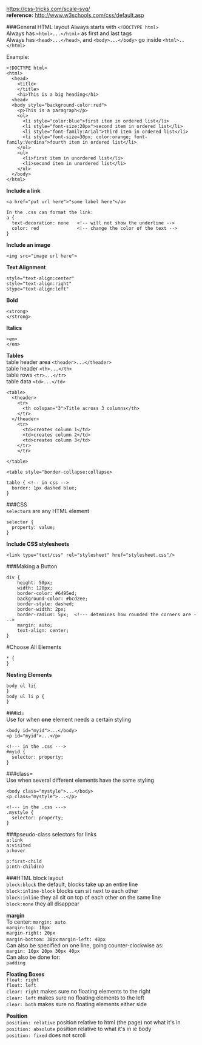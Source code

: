 https://css-tricks.com/scale-svg/  
**reference:** http://www.w3schools.com/css/default.asp  


###General HTML layout
Always starts with `<!DOCTYPE html>`  
Always has `<html>...</html>` as first and last tags  
Always has `<head>...</head>`, and `<body>...</body>` go inside `<html>..</html>`  

Example:  
```
<!DOCTYPE html>
<html>
  <head>
    <title>
    </title>
    <h1>This is a big heading</h1>
  <head>
  <body style="background-color:red">
    <p>This is a paragraph</p>
    <ol>
      <li style="color:blue">first item in ordered list</li>
      <li style="font-size:20px">second item in ordered list</li>
      <li style="font-family:Arial">third item in ordered list</li>
      <li style="font-size=30px; color:orange; font-family:Verdina">fourth item in ordered list</li>
    </ol>
    <ul>
      <li>first item in unordered list</li>
      <li>second item in unordered list</li>
    </ul>
  </body>
</html>
```
**Include a link**
```
<a href="put url here">"some label here"</a>

In the .css can format the link:
a {
  text-decoration: none   <!-- will not show the underline -->
  color: red              <!-- change the color of the text -->
}
```
**Include an image**
```
<img src="image url here">
```
**Text Alignment**
```
style="text-align:center"
style="text-align:right"
stype="text-align:left"
```
**Bold**
```
<strong>
</strong>
```
**Italics**  
```
<em>
</em>
```
**Tables**  
table header area `<theader>...</theader>`  
table header `<th>...</th>`  
table rows `<tr>...</tr>`  
table data `<td>...</td>`  
```
<table>
  <theader>
    <tr>
      <th colspan="3">Title across 3 columns</th>
    </tr>
  </theader>
    <tr>
      <td>creates column 1</td>
      <td>creates column 2</td>
      <td>creates column 3</td>
    </tr>
    </tr>
    
</table>
```
```
<table style="border-collapse:collapse>

table { <!-- in css -->
  border: 1px dashed blue;
}
```
###CSS  
`selector`s are any HTML element  
```
selector {
  property: value;
}
```
**Include CSS stylesheets**  
```
<link type="text/css" rel="stylesheet" href="stylesheet.css"/>
```

###Making a Button
```
div {
    height: 50px;
    width: 120px;
    border-color: #6495ed;
    background-color: #bcd2ee;
    border-style: dashed;
    border-width: 2px;
    border-radius: 5px;  <!--- detemines how rounded the corners are --->
    margin: auto;
    text-align: center;
}
```
#Choose All Elements  
```
* {
}
```
**Nesting Elements**  
```
body ul li{
}
body ul li p {
}
```

###id=  
Use for when **one** element needs a certain styling  
```
<body id="myid">...</body>
<p id="myid">...</p>

<!--- in the .css --->
#myid {
  selector: property;
}
```

###class=  
Use when several different elements have the same styling  
```
<body class="mystyle">...</body>
<p class="mystyle">...</p>

<!--- in the .css --->
.mystyle {
  selector: property;
}
```
###pseudo-class selectors for links  
`a:link`  
`a:visited`  
`a:hover`  

`p:first-child`  
`p:nth-child(n)`  

###HTML block layout   
`block:block` the default, blocks take up an entire line  
`block:inline-block` blocks can sit next to each other  
`block:inline` they all sit on top of each other on the same line  
`block:none` they all disappear  

**margin**  
To center:  `margin: auto`  
`margin-top: 10px`  
`margin-right: 20px`  
`margin-bottom: 30px`
`margin-left: 40px`  
Can also be specified on one line, going counter-clockwise as:  
`margin: 10px 20px 30px 40px`  
Can also be done for:  
`padding`  


**Floating Boxes**  
`float: right`  
`float: left`  
`clear: right` makes sure no floating elements to the right   
`clear: left` makes sure no floating elements to the left  
`clear: both` makes sure no floating elements either side  

**Position**  
`position: relative` position relative to html (the page) not what it's in  
`position: absolute`  position relative to what it's in ie body  
`position: fixed`  does not scroll

